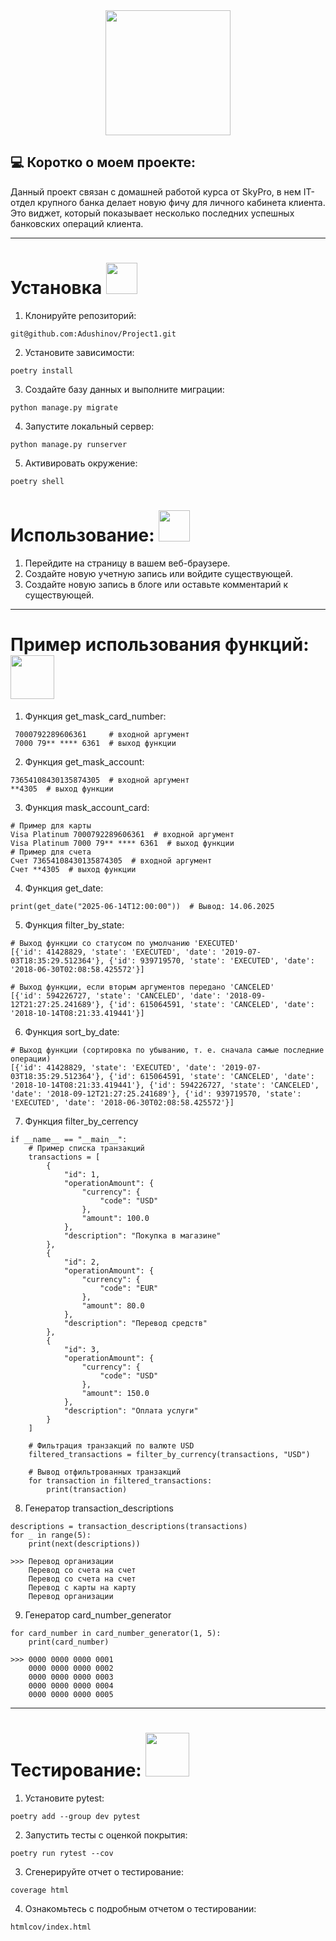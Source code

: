 <div id="header" align="center">
  <img src=https://media0.giphy.com/media/v1.Y2lkPTc5MGI3NjExcHNoMDlwa25vdmZlOGwxZDV6OHpkZHE5a3JnczU0ejMzaGR5enoxeiZlcD12MV9pbnRlcm5hbF9naWZfYnlfaWQmY3Q9Zw/78XCFBGOlS6keY1Bil/giphy.gif width="200"/>
</div>

## :computer: Коротко о моем проекте:
Данный проект связан с домашней работой курса от SkyPro, в нем IT-отдел крупного банка делает новую фичу для личного кабинета клиента. Это виджет, который показывает несколько последних успешных банковских операций клиента. 

---

### 
<h1>
Установка
  <img src="https://media0.giphy.com/media/v1.Y2lkPTc5MGI3NjExdXQ3azJyMDB4aTI3emc1eHJndzYwbmoxeDVqdXE4YXM4bmVsYWxvOCZlcD12MV9pbnRlcm5hbF9naWZfYnlfaWQmY3Q9cw/HhuPdJhvE05fclU5s5/giphy.gif" width="50px"/>
</h1>

1. Клонируйте репозиторий:
```
git@github.com:Adushinov/Project1.git
```

2. Установите зависимости:
```
poetry install
```

3. Создайте базу данных и выполните миграции:
```
python manage.py migrate
```

4. Запустите локальный сервер:
```
python manage.py runserver
```

5. Активировать окружение:
```
poetry shell
```

## 
<h1>
Использование:
  <img src="https://media3.giphy.com/media/v1.Y2lkPTc5MGI3NjExZzhsY3lvamhmaTIxa2hsN2MzeGRuNDR5ZmR1cjU0dWV5d3ZwM2loNSZlcD12MV9pbnRlcm5hbF9naWZfYnlfaWQmY3Q9Zw/HzPtbOKyBoBFsK4hyc/giphy.gif"
width="50px"/>
</h1>
    
1. Перейдите на страницу в вашем веб-браузере.
2. Создайте новую учетную запись или войдите существующей.
3. Создайте новую запись в блоге или оставьте комментарий к существующей.

---

###
<h1>
Пример использования функций:
  <img src='https://media1.giphy.com/media/v1.Y2lkPTc5MGI3NjExZ2syeGFlMWlzb3J2eTM0ZnR0dzcweGJianEyYmo3NG41eWg5ZHM0dyZlcD12MV9pbnRlcm5hbF9naWZfYnlfaWQmY3Q9Zw/u1WhXLjwgcXpHJBMRM/giphy.gif'
width='70px'/>
</h1>

1. Функция get_mask_card_number:
```
 7000792289606361     # входной аргумент
 7000 79** **** 6361  # выход функции
 ```
                               
2. Функция get_mask_account:
```
73654108430135874305  # входной аргумент
**4305  # выход функции
```
3. Функция mask_account_card:
```
# Пример для карты
Visa Platinum 7000792289606361  # входной аргумент
Visa Platinum 7000 79** **** 6361  # выход функции
# Пример для счета
Счет 73654108430135874305  # входной аргумент
Счет **4305  # выход функции
```
4. Функция get_date:
```
print(get_date("2025-06-14T12:00:00"))  # Вывод: 14.06.2025
```
5. Функция filter_by_state:
```
# Выход функции со статусом по умолчанию 'EXECUTED'
[{'id': 41428829, 'state': 'EXECUTED', 'date': '2019-07-03T18:35:29.512364'}, {'id': 939719570, 'state': 'EXECUTED', 'date': '2018-06-30T02:08:58.425572'}]

# Выход функции, если вторым аргументов передано 'CANCELED'
[{'id': 594226727, 'state': 'CANCELED', 'date': '2018-09-12T21:27:25.241689'}, {'id': 615064591, 'state': 'CANCELED', 'date': '2018-10-14T08:21:33.419441'}]
```
6. Функция sort_by_date:
```
# Выход функции (сортировка по убыванию, т. е. сначала самые последние операции)
[{'id': 41428829, 'state': 'EXECUTED', 'date': '2019-07-03T18:35:29.512364'}, {'id': 615064591, 'state': 'CANCELED', 'date': '2018-10-14T08:21:33.419441'}, {'id': 594226727, 'state': 'CANCELED', 'date': '2018-09-12T21:27:25.241689'}, {'id': 939719570, 'state': 'EXECUTED', 'date': '2018-06-30T02:08:58.425572'}]
```
7. Функция filter_by_cerrency
```
if __name__ == "__main__":
    # Пример списка транзакций
    transactions = [
        {
            "id": 1,
            "operationAmount": {
                "currency": {
                    "code": "USD"
                },
                "amount": 100.0
            },
            "description": "Покупка в магазине"
        },
        {
            "id": 2,
            "operationAmount": {
                "currency": {
                    "code": "EUR"
                },
                "amount": 80.0
            },
            "description": "Перевод средств"
        },
        {
            "id": 3,
            "operationAmount": {
                "currency": {
                    "code": "USD"
                },
                "amount": 150.0
            },
            "description": "Оплата услуги"
        }
    ]

    # Фильтрация транзакций по валюте USD
    filtered_transactions = filter_by_currency(transactions, "USD")

    # Вывод отфильтрованных транзакций
    for transaction in filtered_transactions:
        print(transaction)
```
8. Генератор transaction_descriptions
```
descriptions = transaction_descriptions(transactions)
for _ in range(5):
    print(next(descriptions))

>>> Перевод организации
    Перевод со счета на счет
    Перевод со счета на счет
    Перевод с карты на карту
    Перевод организации
```
9. Генератор card_number_generator
```
for card_number in card_number_generator(1, 5):
    print(card_number)

>>> 0000 0000 0000 0001
    0000 0000 0000 0002
    0000 0000 0000 0003
    0000 0000 0000 0004
    0000 0000 0000 0005
```
---

<h1>
Тестирование:
    <img src="https://media4.giphy.com/media/v1.Y2lkPTc5MGI3NjExNTI4c3hqcThraHB5aWJqM2JhNTNheWk0cXh1NG0wamtyaWh1dGcyeiZlcD12MV9pbnRlcm5hbF9naWZfYnlfaWQmY3Q9cw/Ll22OhMLAlVDb8UQWe/giphy.gif"
width="70px"/>
</h1>

1. Установите pytest:
```
poetry add --group dev pytest
```
2. Запустить тесты с оценкой покрытия:
```
poetry run rytest --cov
```
3. Сгенерируйте отчет о тестирование: 
```
coverage html
```
4. Ознакомьтесь с подробным отчетом о тестировании:
```
htmlcov/index.html
```
